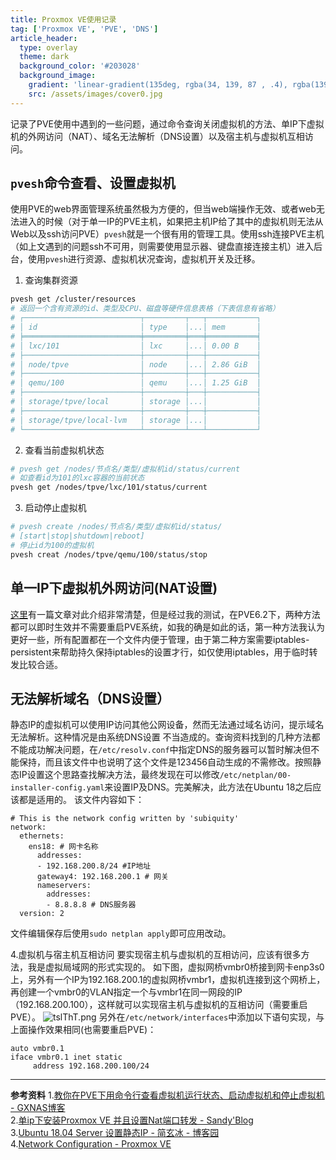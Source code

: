 ```yaml
---
title: Proxmox VE使用记录
tag: ['Proxmox VE', 'PVE', 'DNS']
article_header:
  type: overlay
  theme: dark
  background_color: '#203028'
  background_image:
    gradient: 'linear-gradient(135deg, rgba(34, 139, 87 , .4), rgba(139, 34, 139, .4))'
    src: /assets/images/cover0.jpg
---
```

记录了PVE使用中遇到的一些问题，通过命令查询关闭虚拟机的方法、单IP下虚拟机的外网访问（NAT）、域名无法解析（DNS设置）以及宿主机与虚拟机互相访问。
<!--more-->

## `pvesh`命令查看、设置虚拟机
使用PVE的web界面管理系统虽然极为方便的，但当web端操作无效、或者web无法进入的时候（对于单一IP的PVE主机，如果把主机IP给了其中的虚拟机则无法从Web以及ssh访问PVE）`pvesh`就是一个很有用的管理工具。使用ssh连接PVE主机（如上文遇到的问题ssh不可用，则需要使用显示器、键盘直接连接主机）进入后台，使用`pvesh`进行资源、虚拟机状况查询，虚拟机开关及迁移。

1. 查询集群资源

```bash
pvesh get /cluster/resources
# 返回一个含有资源的id、类型及CPU、磁盘等硬件信息表格（下表信息有省略）
# ┌──────────────────────────┬─────────┬───┬───────────┐
# │ id                       │ type    │...│ mem       │
# ╞══════════════════════════╪═════════╪═══╪═══════════╡
# │ lxc/101                  │ lxc     │...│ 0.00 B    │ 
# ├──────────────────────────┼─────────┼───┼───────────┤
# │ node/tpve                │ node    │...│ 2.86 GiB  │ 
# ├──────────────────────────┼─────────┼───┼───────────┤
# │ qemu/100                 │ qemu    │...│ 1.25 GiB  │ 
# ├──────────────────────────┼─────────┼───┼───────────┤
# │ storage/tpve/local       │ storage │...│           │
# ├──────────────────────────┼─────────┼───┼───────────┤
# │ storage/tpve/local-lvm   │ storage │...│           │
# └──────────────────────────┴─────────┴───┴───────────┘
```
2. 查看当前虚拟机状态

```bash
# pvesh get /nodes/节点名/类型/虚拟机id/status/current
# 如查看id为101的lxc容器的当前状态
pvesh get /nodes/tpve/lxc/101/status/current
```
3. 启动停止虚拟机

```bash
# pvesh create /nodes/节点名/类型/虚拟机id/status/
# [start|stop|shutdown|reboot]
# 停止id为100的虚拟机
pvesh creat /nodes/tpve/qemu/100/status/stop
```

## 单一IP下虚拟机外网访问(NAT设置)
[这里](https://blog.e9china.net/share/proxmox-ve-setting-up-nat-port-forwarding.html)有一篇文章对此介绍非常清楚，但是经过我的测试，在PVE6.2下，两种方法都可以即时生效并不需要重启PVE系统，如我的确是如此的话，第一种方法我认为更好一些，所有配置都在一个文件内便于管理，由于第二种方案需要iptables-persistent来帮助持久保持iptables的设置才行，如仅使用iptables，用于临时转发比较合适。

## 无法解析域名（DNS设置）
静态IP的虚拟机可以使用IP访问其他公网设备，然而无法通过域名访问，提示域名无法解析。这种情况是由系统DNS设置 不当造成的。查询资料找到的几种方法都不能成功解决问题，在`/etc/resolv.conf`中指定DNS的服务器可以暂时解决但不能保持，而且该文件中也说明了这个文件是123456自动生成的不需修改。按照静态IP设置这个思路查找解决方法，最终发现在可以修改`/etc/netplan/00-installer-config.yaml`来设置IP及DNS。完美解决，此方法在Ubuntu 18之后应该都是适用的。
该文件内容如下：

```shell
# This is the network config written by 'subiquity'
network:
  ethernets:
    ens18: # 网卡名称
      addresses:
      - 192.168.200.8/24 #IP地址
      gateway4: 192.168.200.1 # 网关
      nameservers: 
        addresses:
        - 8.8.8.8 # DNS服务器
  version: 2

```
文件编辑保存后使用`sudo netplan apply`即可应用改动。

4.虚拟机与宿主机互相访问
要实现宿主机与虚拟机的互相访问，应该有很多方法，我是虚拟局域网的形式实现的。
如下图，虚拟网桥vmbr0桥接到网卡enp3s0上，另外有一个IP为192.168.200.1的虚拟网桥vmbr1，虚拟机连接到这个网桥上，再创建一个vmbr0的VLAN指定一个与vmbr1在同一网段的IP（192.168.200.100），这样就可以实现宿主机与虚拟机的互相访问（需要重启PVE）。
![tslThT.png](https://s1.ax1x.com/2020/06/05/tslThT.png)
另外在`/etc/network/interfaces`中添加以下语句实现，与上面操作效果相同(也需要重启PVE)：

```
auto vmbr0.1
iface vmbr0.1 inet static
     address 192.168.200.100/24
```

---

**参考资料**
1.[教你在PVE下用命令行查看虚拟机运行状态、启动虚拟机和停止虚拟机 - GXNAS博客](https://wp.gxnas.com/7852.html)  
2.[单ip下安装Proxmox VE 并且设置Nat端口转发 - Sandy'Blog](https://blog.e9china.net/share/proxmox-ve-setting-up-nat-port-forwarding.html)  
3.[Ubuntu 18.04 Server 设置静态IP - 简玄冰 - 博客园](https://www.cnblogs.com/jianxuanbing/p/10042892.html)  
4.[Network Configuration - Proxmox VE](https://pve.proxmox.com/wiki/Network_Configuration)